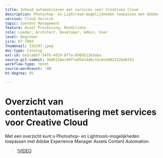 ```yaml
---
title: Inhoud automatiseren met services voor Creatives Cloud
description: Photoshop- en Lightroom-mogelijkheden toepassen met Adobe Experience Manager Assets Content Automation.
version: Cloud Service
topic: Content Management
feature: Asset Processing, Renditions
role: Leader, Architect, Developer, Admin, User
level: Beginner
jira: KT-7803
thumbnail: 333197.jpeg
doc-type: Catalog
exl-id: be5ca0e7-54fb-4d19-bf7a-8985b11b3aba
source-git-commit: 30d6120ec99f7a95414dbc31c0cb002152bd6763
workflow-type: tm+mt
source-wordcount: '40'
ht-degree: 0%

---
```


# Overzicht van contentautomatisering met services voor Creative Cloud

Met een overzicht kunt u Photoshop- en Lightroom-mogelijkheden toepassen met Adobe Experience Manager Assets Content Automation.

>[!VIDEO](https://video.tv.adobe.com/v/333197?quality=12&learn=on)
